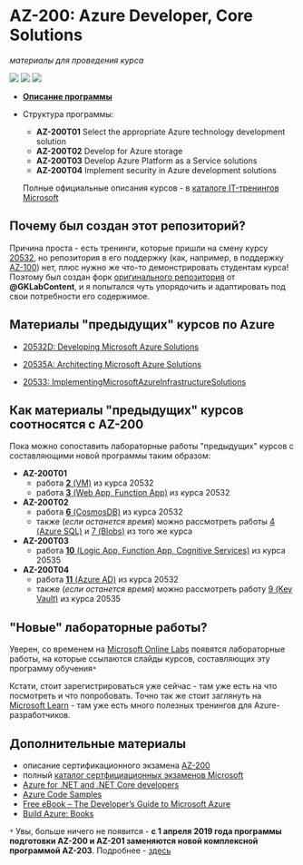 # AZ-200: Azure Developer, Core Solutions
*материалы для проведения курса*

![](https://img.shields.io/badge/made%20for-classroom-green.svg)  ![](https://img.shields.io/badge/made%20with-C%23-red.svg)  ![](https://img.shields.io/badge/temporary-code-blue.svg)

- **[Описание программы](http://nt.ua/education/microsoft/Pages/AZ-200.aspx)**
- Структура программы:
  - **AZ-200T01** Select the appropriate Azure technology development solution
  - **AZ-200T02** Develop for Azure storage
  - **AZ-200T03** Develop Azure Platform as a Service solutions
  - **AZ-200T04** Implement security in Azure development solutions

  Полные официальные описания курсов - в [каталоге IT-тренингов Microsoft](https://www.microsoft.com/en-us/learning/course-list.aspx)

## Почему был создан этот репозиторий?
Причина проста - есть тренинги, которые пришли на смену курсу [20532](https://github.com/MicrosoftLearning/20532-DevelopingMicrosoftAzureSolutions), но репозитория в его поддержку (как, например, в поддержку [AZ-100](https://github.com/MicrosoftLearning/AZ-100-MicrosoftAzureInfrastructureDeployment)) нет, плюс нужно же что-то демонстрировать студентам курса! Поэтому был создан форк [оригинального репозитория](https://github.com/GKLabContent/az200-demos) от **@GKLabContent**, и я попытался чуть упорядочить и адаптировать под свои потребности его содержимое.

## Материалы "предыдущих" курсов по Azure
- [20532D: Developing Microsoft Azure Solutions](https://github.com/MicrosoftLearning/20532-DevelopingMicrosoftAzureSolutions)
- [20535A: Architecting Microsoft Azure Solutions](https://github.com/MicrosoftLearning/20535-ArchitectingMicrosoftAzureSolutions)

- [20533: ImplementingMicrosoftAzureInfrastructureSolutions](https://github.com/MicrosoftLearning/20533-ImplementingMicrosoftAzureInfrastructureSolutions)

## Как материалы "предыдущих" курсов соотносятся с AZ-200
Пока можно сопоставить лабораторные работы "предыдущих" курсов с составляющими новой программы таким образом:
- **AZ-200T01**
  - работа [**2** (VM)](https://github.com/MicrosoftLearning/20532-DevelopingMicrosoftAzureSolutions/blob/master/Instructions/Labs/Mod02/LAB_AK_02.md) из курса 20532
  - работа [**3** (Web App, Function App)](https://github.com/MicrosoftLearning/20532-DevelopingMicrosoftAzureSolutions/blob/master/Instructions/Labs/Mod03/LAB_AK_03.md) из курса 20532
- **AZ-200T02**
  - работа [**6** (CosmosDB)](https://github.com/MicrosoftLearning/20532-DevelopingMicrosoftAzureSolutions/blob/master/Instructions/Labs/Mod06/LAB_AK_06.md) из курса 20532
  - также (*если останется время*) можно рассмотреть работы [4 (Azure SQL)](https://github.com/MicrosoftLearning/20532-DevelopingMicrosoftAzureSolutions/blob/master/Instructions/Labs/Mod04/LAB_AK_04.md) и [7 (Blobs)](https://github.com/MicrosoftLearning/20532-DevelopingMicrosoftAzureSolutions/blob/master/Instructions/Labs/Mod07/LAB_AK_07.md) из того же курса
- **AZ-200Т03**
  - работа [**10** (Logic App, Function App, Cognitive Services)](https://github.com/MicrosoftLearning/20535-ArchitectingMicrosoftAzureSolutions/blob/master/Instructions/Labs/Mod10/20535A_LAB_AK_10.md) из курса 20535
- **AZ-200T04**
  - работа [**11** (Azure AD)](https://github.com/MicrosoftLearning/20532-DevelopingMicrosoftAzureSolutions/blob/master/Instructions/Labs/Mod11/LAB_AK_11.md) из курса 20532
  - также (*если останется время*) можно рассмотреть работу [9 (Key Vault)](https://github.com/MicrosoftLearning/20535-ArchitectingMicrosoftAzureSolutions/blob/master/Instructions/Labs/Mod09/20535A_LAB_AK_09.md) из курса 20535

## "Новые" лабораторные работы?

Уверен, со временем на [Microsoft Online Labs](https://www.microsoft.com/handsonlabs/SelfPacedLabs) появятся лабораторные работы, на которые ссылаются слайды курсов, составляющих эту программу обучения``*``

Кстати, стоит зарегистрироваться уже сейчас - там уже есть на что посмотреть и что попробовать. Точно так же стоит заглянуть на [Microsoft Learn](https://docs.microsoft.com/en-us/learn/browse/?roles=developer&products=azure) - там уже есть много полезных тренингов для Azure-разработчиков.

## Дополнительные материалы
- описание сертификационного экзамена [AZ-200](https://www.microsoft.com/en-us/learning/exam-az-200.aspx)
- полный [каталог сертфициационных экзаменов Microsoft](https://www.microsoft.com/en-us/learning/exam-list.aspx)
- [Azure for .NET and .NET Core developers](https://docs.microsoft.com/en-us/dotnet/azure/)
- [Azure Code Samples](https://azure.microsoft.com/en-us/resources/samples/?platform=dotnet&sort=2)
- [Free eBook – The Developer’s Guide to Microsoft Azure](https://azure.microsoft.com/en-us/blog/free-ebook-the-developer-s-guide-to-microsoft-azure-now-available/)
- [Build Azure: Books](https://buildazure.com/book/)

``*`` Увы, больше ничего не появится - **с 1 апреля 2019 года программы подготовки AZ-200 и AZ-201 заменяются новой комплексной программой AZ-203**. Подробнее - [здесь](https://www.wintellect.com/course/az-200-microsoft-azure-developer-core-solutions-certification-track/)
